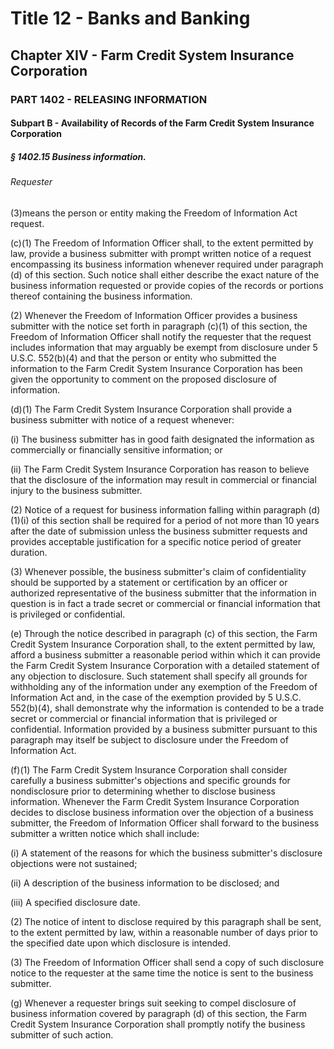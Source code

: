 
# Title 12 - Banks and Banking
## Chapter XIV - Farm Credit System Insurance Corporation
### PART 1402 - RELEASING INFORMATION
#### Subpart B - Availability of Records of the Farm Credit System Insurance Corporation
##### § 1402.15 Business information.
###### Requester

(3)means the person or entity making the Freedom of Information Act request.

(c)(1) The Freedom of Information Officer shall, to the extent permitted by law, provide a business submitter with prompt written notice of a request encompassing its business information whenever required under paragraph (d) of this section. Such notice shall either describe the exact nature of the business information requested or provide copies of the records or portions thereof containing the business information.

(2) Whenever the Freedom of Information Officer provides a business submitter with the notice set forth in paragraph (c)(1) of this section, the Freedom of Information Officer shall notify the requester that the request includes information that may arguably be exempt from disclosure under 5 U.S.C. 552(b)(4) and that the person or entity who submitted the information to the Farm Credit System Insurance Corporation has been given the opportunity to comment on the proposed disclosure of information.

(d)(1) The Farm Credit System Insurance Corporation shall provide a business submitter with notice of a request whenever:

(i) The business submitter has in good faith designated the information as commercially or financially sensitive information; or

(ii) The Farm Credit System Insurance Corporation has reason to believe that the disclosure of the information may result in commercial or financial injury to the business submitter.

(2) Notice of a request for business information falling within paragraph (d)(1)(i) of this section shall be required for a period of not more than 10 years after the date of submission unless the business submitter requests and provides acceptable justification for a specific notice period of greater duration.

(3) Whenever possible, the business submitter's claim of confidentiality should be supported by a statement or certification by an officer or authorized representative of the business submitter that the information in question is in fact a trade secret or commercial or financial information that is privileged or confidential.

(e) Through the notice described in paragraph (c) of this section, the Farm Credit System Insurance Corporation shall, to the extent permitted by law, afford a business submitter a reasonable period within which it can provide the Farm Credit System Insurance Corporation with a detailed statement of any objection to disclosure. Such statement shall specify all grounds for withholding any of the information under any exemption of the Freedom of Information Act and, in the case of the exemption provided by 5 U.S.C. 552(b)(4), shall demonstrate why the information is contended to be a trade secret or commercial or financial information that is privileged or confidential. Information provided by a business submitter pursuant to this paragraph may itself be subject to disclosure under the Freedom of Information Act.

(f)(1) The Farm Credit System Insurance Corporation shall consider carefully a business submitter's objections and specific grounds for nondisclosure prior to determining whether to disclose business information. Whenever the Farm Credit System Insurance Corporation decides to disclose business information over the objection of a business submitter, the Freedom of Information Officer shall forward to the business submitter a written notice which shall include:

(i) A statement of the reasons for which the business submitter's disclosure objections were not sustained;

(ii) A description of the business information to be disclosed; and

(iii) A specified disclosure date.

(2) The notice of intent to disclose required by this paragraph shall be sent, to the extent permitted by law, within a reasonable number of days prior to the specified date upon which disclosure is intended.

(3) The Freedom of Information Officer shall send a copy of such disclosure notice to the requester at the same time the notice is sent to the business submitter.

(g) Whenever a requester brings suit seeking to compel disclosure of business information covered by paragraph (d) of this section, the Farm Credit System Insurance Corporation shall promptly notify the business submitter of such action.
